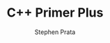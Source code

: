 ---
layout: book
title: C++ Primer Plus
status: reading
category: 读书
tags: 读书
keywords: cpp
description: 
author: Stephen Prata 
publisher: 人民邮电出版社
language: 中文
link: http://book.douban.com/subject/10789789/
cover: /public/upload/book/cpp-primer-plus.jpg
---